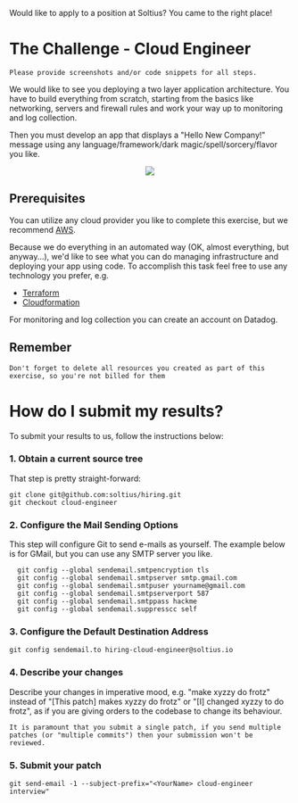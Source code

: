 Would like to apply to a position at Soltius? You came to the right place!

# The Challenge - Cloud Engineer

`Please provide screenshots and/or code snippets for all steps.`

We would like to see you deploying a two layer application architecture. You have to build everything from scratch, starting from the basics like networking, servers and firewall rules and work your way up to monitoring and log collection.

Then you must develop an app that displays a "Hello New Company!" message using any language/framework/dark magic/spell/sorcery/flavor you like.

<p align="center">
  <img src="https://raw.githubusercontent.com/soltius/hiring/master/twolayers.png">
</p>

## Prerequisites

You can utilize any cloud provider you like to complete this exercise, but we recommend [AWS](http://aws.amazon.com).

Because we do everything in an automated way (OK, almost everything, but anyway...), we'd like to see what you can do managing infrastructure and deploying your app using code. To accomplish this task feel free to use any technology you prefer, e.g.

- [Terraform](https://terraform.io)
- [Cloudformation](https://aws.amazon.com/cloudformation/)

For monitoring and log collection you can create an account on Datadog.

## Remember

`Don't forget to delete all resources you created as part of this exercise, so you're not billed for them`

# How do I submit my results?

To submit your results to us, follow the instructions below:

### 1. Obtain a current source tree

That step is pretty straight-forward:

```
git clone git@github.com:soltius/hiring.git
git checkout cloud-engineer
```

### 2. Configure the Mail Sending Options

This step will configure Git to send e-mails as yourself. The example below is for GMail, but you can use any SMTP server you like.

```
  git config --global sendemail.smtpencryption tls
  git config --global sendemail.smtpserver smtp.gmail.com
  git config --global sendemail.smtpuser yourname@gmail.com
  git config --global sendemail.smtpserverport 587
  git config --global sendemail.smtppass hackme
  git config --global sendemail.suppresscc self
```

### 3. Configure the Default Destination Address

`git config sendemail.to hiring-cloud-engineer@soltius.io`

### 4. Describe your changes

Describe your changes in imperative mood, e.g. "make xyzzy do frotz" instead of "[This patch] makes xyzzy do frotz" or "[I] changed xyzzy to do frotz", as if you are giving orders to the codebase to change its behaviour.

`It is paramount that you submit a single patch, if you send multiple patches (or "multiple commits") then your submission won't be reviewed.`

### 5. Submit your patch

`git send-email -1 --subject-prefix="<YourName> cloud-engineer interview"`
